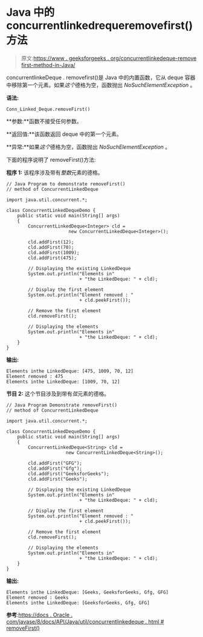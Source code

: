 # Java 中的 concurrentlinkedrequeremovefirst()方法

> 原文:[https://www . geeksforgeeks . org/concurrentlinkedeque-remove first-method-in-Java/](https://www.geeksforgeeks.org/concurrentlinkeddeque-removefirst-method-in-java/)

concurrentlinkeDeque . removefirst()是 Java 中的内置函数，它从 deque 容器中移除第一个元素。如果*这个*德格为空，函数抛出 *NoSuchElementException* 。

**语法:**

```
Conn_Linked_Deque.removeFirst()
```

**参数:**函数不接受任何参数。

**返回值:**该函数返回 deque 中的第一个元素。

**异常:**如果*这个*德格为空，函数抛出 *NoSuchElementException* 。

下面的程序说明了 removeFirst()方法:

**程序 1:** 该程序涉及带有*整数*元素的德格。

```
// Java Program to demonstrate removeFirst() 
// method of ConcurrentLinkedDeque   

import java.util.concurrent.*;

class ConcurrentLinkedDequeDemo {
    public static void main(String[] args)
    {
        ConcurrentLinkedDeque<Integer> cld = 
                       new ConcurrentLinkedDeque<Integer>();

        cld.addFirst(12);
        cld.addFirst(70);
        cld.addFirst(1009);
        cld.addFirst(475);

        // Displaying the existing LinkedDeque
        System.out.println("Elements in"
                           + "the LinkedDeque: " + cld);

        // Display the first element
        System.out.println("Element removed : "
                           + cld.peekFirst());

        // Remove the first element
        cld.removeFirst();

        // Displaying the elements
        System.out.println("Elements in"
                           + "the LinkedDeque: " + cld);
    }
}
```

**输出:**

```
Elements inthe LinkedDeque: [475, 1009, 70, 12]
Element removed : 475
Elements inthe LinkedDeque: [1009, 70, 12]

```

**节目 2:** 这个节目涉及到带有*弦*元素的德格。

```
// Java Program Demonstrate removeFirst() 
// method of ConcurrentLinkedDeque   

import java.util.concurrent.*;

class ConcurrentLinkedDequeDemo {
    public static void main(String[] args)
    {
        ConcurrentLinkedDeque<String> cld = 
                      new ConcurrentLinkedDeque<String>();

        cld.addFirst("GFG");
        cld.addFirst("Gfg");
        cld.addFirst("GeeksforGeeks");
        cld.addFirst("Geeks");

        // Displaying the existing LinkedDeque
        System.out.println("Elements in"
                           + "the LinkedDeque: " + cld);

        // Display the first element
        System.out.println("Element removed : "
                           + cld.peekFirst());

        // Remove the first element
        cld.removeFirst();

        // Displaying the elements
        System.out.println("Elements in"
                           + "the LinkedDeque: " + cld);
    }
}
```

**输出:**

```
Elements inthe LinkedDeque: [Geeks, GeeksforGeeks, Gfg, GFG]
Element removed : Geeks
Elements inthe LinkedDeque: [GeeksforGeeks, Gfg, GFG]

```

**参考**:[https://docs . Oracle . com/javase/8/docs/API/Java/util/concurrentlinkedeque . html # removeFirst()](https://docs.oracle.com/javase/8/docs/api/java/util/concurrent/ConcurrentLinkedDeque.html#removeFirst--)